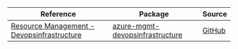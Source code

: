 | Reference | Package | Source |
|---|---|---|
|[Resource Management - Devopsinfrastructure](mgmt-devopsinfrastructure-readme.md)|[azure-mgmt-devopsinfrastructure](https://pypi.org/project/azure-mgmt-devopsinfrastructure)|[GitHub](https://github.com/Azure/azure-sdk-for-python/blob/main/sdk/devopsinfrastructure/azure-mgmt-devopsinfrastructure)|

